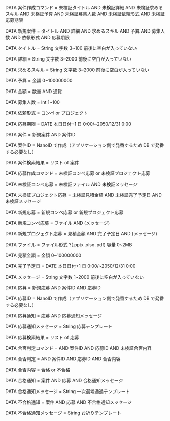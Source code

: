 DATA 案件作成コマンド =
    未検証タイトル
    AND 未検証詳細
    AND 未検証求めるスキル
    AND 未検証予算
    AND 未検証募集人数
    AND 未検証依頼形式
    AND 未検証応募期限

DATA 新規案件 =
    タイトル
    AND 詳細
    AND 求めるスキル
    AND 予算
    AND 募集人数
    AND 依頼形式
    AND 応募期限

DATA タイトル =
    String 文字数 3~100 前後に空白が入っていない

DATA 詳細 =
    String 文字数 3~2000 前後に空白が入っていない

DATA 求めるスキル =
    String 文字数 3~2000 前後に空白が入っていない

DATA 予算 =
    金額 0~100000000

DATA 金額 =
    数量
    AND 通貨

DATA 募集人数 =
    Int 1~100

DATA 依頼形式 =
    コンペ or プロジェクト

DATA 応募期限 =
    DATE 本日日付+1 日 0:00/~2050/12/31 0:00

DATA 案件 =
    新規案件
    AND 案件ID

DATA 案件ID =
    NanoID で作成（アプリケーション側で発番するため DB で発番する必要なし）


DATA 案件検索結果 =
    リスト of 案件


DATA 応募作成コマンド =
    未検証コンペ応募 or 未検証プロジェクト応募

DATA 未検証コンペ応募 =
    未検証ファイル
    AND 未検証メッセージ

DATA 未検証プロジェクト応募 =
    未検証見積金額
    AND 未検証完了予定日
    AND 未検証メッセージ

DATA 新規応募 =
    新規コンペ応募 or 新規プロジェクト応募

DATA 新規コンペ応募 =
    ファイル
    AND (メッセージ)

DATA 新規プロジェクト応募 =
    見積金額
    AND 完了予定日
    AND (メッセージ)

DATA ファイル =
    ファイル形式 ?(.pptx .xlsx .pdf) 容量 0~2MB

DATA 見積金額 =
    金額 0~100000000

DATA 完了予定日 =
    DATE 本日日付+1 日 0:00/~2050/12/31 0:00

DATA メッセージ =
    String 文字数 1~2000 前後に空白が入っていない

DATA 応募 =
    新規応募
    AND 案件ID
    AND 応募ID

DATA 応募ID =
    NanoID で作成（アプリケーション側で発番するため DB で発番する必要なし）


DATA 応募通知 =
    応募
    AND 応募通知メッセージ

DATA 応募通知メッセージ =
    String 応募テンプレート


DATA 応募検索結果 =
    リスト of 応募


DATA 合否判定コマンド =
    AND 案件ID
    AND 応募ID
    AND 未検証合否内容

DATA 合否判定 =
    AND 案件ID
    AND 応募ID
    AND 合否内容

DATA 合否内容 =
    合格 or 不合格


DATA 合格通知 =
    案件
    AND 応募
    AND 合格通知メッセージ

DATA 合格通知メッセージ =
    String 一次選考通過テンプレート


DATA 不合格通知 =
    案件
    AND 応募
    AND 不合格通知メッセージ

DATA 不合格通知メッセージ =
    String お祈りテンプレート